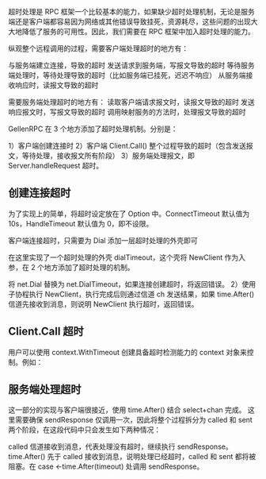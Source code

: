 超时处理是 RPC 框架一个比较基本的能力，如果缺少超时处理机制，无论是服务端还是客户端都容易因为网络或其他错误导致挂死，资源耗尽，这些问题的出现大大地降低了服务的可用性。因此，我们需要在 RPC 框架中加入超时处理的能力。

纵观整个远程调用的过程，需要客户端处理超时的地方有：

与服务端建立连接，导致的超时
发送请求到服务端，写报文导致的超时
等待服务端处理时，等待处理导致的超时（比如服务端已挂死，迟迟不响应）
从服务端接收响应时，读报文导致的超时

需要服务端处理超时的地方有：
读取客户端请求报文时，读报文导致的超时
发送响应报文时，写报文导致的超时
调用映射服务的方法时，处理报文导致的超时

GellenRPC 在 3 个地方添加了超时处理机制。分别是：

1）客户端创建连接时
2）客户端 Client.Call() 整个过程导致的超时（包含发送报文，等待处理，接收报文所有阶段）
3）服务端处理报文，即 Server.handleRequest 超时。


## 创建连接超时

为了实现上的简单，将超时设定放在了 Option 中。ConnectTimeout 默认值为 10s，HandleTimeout 默认值为 0，即不设限。

客户端连接超时，只需要为 Dial 添加一层超时处理的外壳即可

在这里实现了一个超时处理的外壳 dialTimeout，这个壳将 NewClient 作为入参，在 2 个地方添加了超时处理的机制。

将 net.Dial 替换为 net.DialTimeout，如果连接创建超时，将返回错误。
2）使用子协程执行 NewClient，执行完成后则通过信道 ch 发送结果，如果 time.After() 信道先接收到消息，则说明 NewClient 执行超时，返回错误。


## Client.Call 超时
用户可以使用 context.WithTimeout 创建具备超时检测能力的 context 对象来控制。例如：

## 服务端处理超时
这一部分的实现与客户端很接近，使用 time.After() 结合 select+chan 完成。
这里需要确保 sendResponse 仅调用一次，因此将整个过程拆分为 called 和 sent 两个阶段，在这段代码中只会发生如下两种情况：

called 信道接收到消息，代表处理没有超时，继续执行 sendResponse。
time.After() 先于 called 接收到消息，说明处理已经超时，called 和 sent 都将被阻塞。在 case <-time.After(timeout) 处调用 sendResponse。